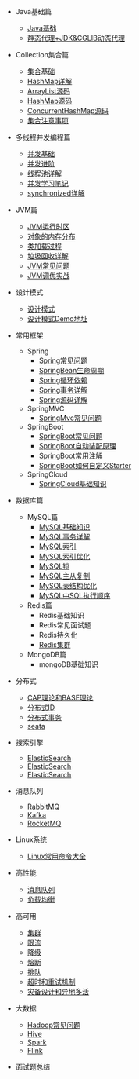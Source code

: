 - Java基础篇
  - [Java基础](./Java/basis/Java基础.md)
  - [静态代理+JDK&CGLIB动态代理](./Java/basis/静态代理+JDK&CGLIB动态代理.md)

- Collection集合篇
  - [集合基础](./Java/collection/Java%E9%9B%86%E5%90%88%E5%9F%BA%E7%A1%80.md)
  - [HashMap详解](./Java/collection/HashMap常见问题.md)
  - [ArrayList源码](./Java/collection/arraylist-source-code.md)
  - [HashMap源码](./Java/collection/hashmap-source-code.md)
  - [ConcurrentHashMap源码](./Java/collection/concurrent-hash-map-source-code.md)
  - [集合注意事项](./Java/collection/集合注意事项.md)

- 多线程并发编程篇
  - [并发基础](./Java/concurrent/java并发基础.md)
  - [并发进阶](./Java/concurrent/java并发进阶.md)
  - [线程池详解](./Java/concurrent/thread-pool.md)
  - [并发学习笔记](./Java/concurrent/JUC并发学习.md)
  - [synchronized详解](./Java/concurrent/synchronized详解.md)

- JVM篇
  - [JVM运行时区](./Java/jvm/jvm-partition.md)
  - [对象的内存分布](./Java/jvm/Java对象内存分布.md)
  - [类加载过程](./Java/jvm/jvm-类加载过程.md)
  - [垃圾回收详解](./Java/jvm/垃圾回收详解.md)
  - [JVM常见问题](./Java/jvm/jvm-常见问题.md)
  - [JVM调优实战](./Java/jvm/JVM调优实战.md)
  
- 设计模式

  - [设计模式](./Java/design-pattern/23种设计模式.md)
  - [设计模式Demo地址](https://github.com/ITenderL/design_pattern)
- 常用框架
  - Spring
    - [Spring常见问题](./framework/spring/spring-basis.md)
    - [SpringBean生命周期](./framework/spring/spring-bean生命周期.md)
    - [Spring循环依赖](./framework/spring/spring-循环依赖.md)
    - [Spring事务详解](./framework/spring/spring-transaction.md)
    - [Spring源码详解](./framework/spring/spring-source-code.md)
  - SpringMVC
    - [SpringMvc常见问题](framework/spring-mvc/spring-mvc-basis.md)
  - SpringBoot
    - [SpringBoot常见问题](framework/springboot/spring-boot-basis.md)
    - [SpringBoot自动装配原理](framework/springboot/spring-boot自动装配原理)
    - [SpringBoot常用注解](framework/springboot/spring-boot常用注解.md)
    - [SpringBoot如何自定义Starter](framework/springboot/spring-boot自定义Starter)
  - SpringCloud
    - [SpringCloud基础知识](framework/springcloud/spring-cloud-basis.md)
- 数据库篇
  - MySQL篇
    - [MySQL基础知识](./database/mysql/mysql-basis.md)
    - [MySQL事务详解](./database/mysql/mysql-transaction.md)
    - [MySQL索引](./database/mysql/mysql-index-introduce.md)
    - [MySQL索引优化](./database/mysql/mysql-optimize-index.md)
    - [MySQL锁](./database/mysql/mysql-lock.md)
    - [MySQL主从复制](./database/mysql/mysql-master-slave.md)
    - [MySQL表结构优化](./database/mysql/mysql-optimize-table-structure.md)
    - [MySQL中SQL执行顺序](./database/mysql/MySQL中SQL执行顺序.md)
  - Redis篇
    - Redis基础知识
    - Redis常见面试题
    - Redis持久化
    - [Redis集群](./database/redis/Redis集群.md)
  - MongoDB篇
    - mongoDB基础知识
  
- 分布式
  - [CAP理论和BASE理论](./distributed-system/分布式理论.md)
  - [分布式ID](./distributed-system/分布式ID.md)
  - [分布式事务](./distributed-system/distributed_transaction.md)
  - [seata](./distributed-system/seata.md)
  
- 搜索引擎
  - [ElasticSearch](./distributed-middleware/elasticsearch/elasticsearch.md)
  - [ElasticSearch](./distributed-middleware/elasticsearch/elasticsearch.md)
  - [ElasticSearch](./distributed-middleware/elasticsearch/elasticsearch.md)

- 消息队列

  - [RabbitMQ](./distributed-middleware/mq/RabbitMQ常见面试题总结)
  - [Kafka](./distributed-middleware/mq/Kafka.md)
  - [RocketMQ](./distributed-middleware/mq/RocketMQ.md)

- Linux系统
  - [Linux常用命令大全](./linux/linux-command.md)
  
- 高性能

  - [消息队列](消息队列.md)
  - [负载均衡](负载均衡.md)
  
- 高可用
  - [集群](集群.md)
  - [限流](限流.md)
  - [降级](降级.md)
  - [熔断](熔断.md)
  - [排队](排队.md)
  - [超时和重试机制](超时重试.md)
  - [灾备设计和异地多活](灾备和异地多活.md)

- 大数据
  - [Hadoop常见问题](./bigdata/hadoop/hadoop-basis.md)
  - [Hive](./bigdata/hive/hive-basis.md)
  - [Spark](./bigdata/spark/spark-basis.md)
  - [Flink](./bigdata/flink/flink-basis.md)
  
- 面试题总结
